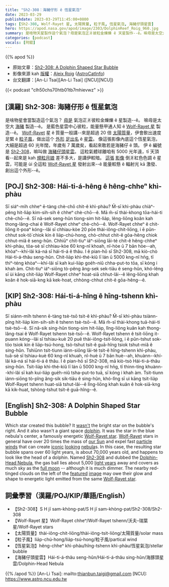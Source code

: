 ```yaml
---
title: "Sh2-308：海豬仔形 ê 恆星氣泡"
date: 2023-03-29
publishdate: 2023-03-29T11:45:00+0800
tags: [Sh2-308, Wolf-Rayet 星, 太陽質量, 粒子風, 恆星氣泡, 海豬仔頭星雲]
hero: https://apod.nasa.gov/apod/image/2303/DolphinReef_Roig_960.jpg
summary: 是啥物天星製作這个氣泡？毋是氣泡正爿彼粒金爍爍 ê 天星製作--ê。嘛毋是太空大海豬製作--ê。
categories: [podcast]
vocals: [阿錕]
---
```


{{% apod %}}

- 原始文章：[Sh2-308: A Dolphin Shaped Star Bubble](https://apod.nasa.gov/apod/ap230329.html)
- 影像來源 kah [版權][copyright]：[Aleix Roig](https://astrocat.info/about/) ([AstroCatInfo](https://www.instagram.com/astrocatinfo/))
- 台文翻譯：[An-Li Tsai][An-Li Tsai] ([NCU][NCU])

{{< podcast "clh50chs70htb01tb7mhievwz" >}}

## [漢羅] Sh2-308: 海豬仔形 ê 恆星氣泡
是啥物星會當製造這个氣泡？
[毋是][wasn't] 氣泡正爿彼粒金爍爍 ê 星製造--ê。
嘛毋是太空大 [海豬][dolphin] 製造--ê。
是藍色星雲中心彼粒，能量懸甲通人知 ê [Wolf-Rayet 星][Wolf-Rayet star 1] 製造--ê。
[Wolf-Rayet][Wolf-Rayet] 星 ê 質量一般講--來是超過 20 倍 [太陽質量][our Sun]，伊會歕出速度足緊 ê [粒子風][particle winds]，做出這个 [外形][looking] [足出名][iconic] ê [星雲][nebula]。
像這張影像內底這个恆星氣泡，大細是超過 60 光年闊，年歲有 7 萬歲矣，看起來敢若是海豬仔 ê 頭。
伊 ê 編號是 [Sh2-308][Sh2-308]，嘛叫做 [海豬仔頭星雲][Dolphin-Head Nebula]。
這粒氣體球離咱有 5000 光年遠，tī 天頂看--起來是 kah [規粒月娘][full moon] 差不多大，是講伊較暗。
[這張][featured] [影像][image] 倒爿紅色色調 ê 星雲，可能是 ùi 仝這粒 [Wolf-Rayet 星][Wolf-Rayet star 2] 發射出來--ê 能量較懸 ê 輻射光 kā 激發、創出這个外形--ê。

## [POJ] Sh2-308: Hái-ti-á-hêng ê hêng-chheⁿ khì-phàu
Sī siáⁿ-mi̍h chheⁿ ē-tàng chè-chō chit-ê khì-phàu?
M̄-sī khì-phàu chiàⁿ-pêng hit-lia̍p kim-sih-sih ê chheⁿ chè-chō--ê.
Mā m̄-sī thài-khong tōa-hái-ti chè-chō--ê.
Sī nâ-sek seng-hûn tiong-sim hit-lia̍p, lêng-liōng koân kah thong-lâng-chai ê Wolf-Rayet chheⁿ chè-chō--ê.
Wolf-Rayet chheⁿ ê chit-liōng it-poaⁿ kóng--lâi sī chhiau-kòe 20 pōe thài-iông-chit-liōng, i ē pûn-chhut sok-tō͘ chiok kín ê lia̍p-chú-hong, chò-chhut chit-ê gōa-hêng chiok chhut-miâ ê seng-hûn.
Chhiūⁿ chit-tiuⁿ iáⁿ-siōng lāi-té chit-ê hêng-chheⁿ khì-phàu, tōa-sè sī chhiau-kòe 60 kng-nî khoah, nî-hòe ū 7 bān hòe--ah, khòaⁿ--khí-lâi ká-ná sī hái-ti-á ê thâu.
I ê pian-hō sī Sh2-308, mā kiò-chò Hái-ti-á-thâu seng-hûn.
Chit-lia̍p khì-thé-kiû lī lán ū 5000 kng-nî hn̄g, tī thiⁿ-téng khòaⁿ--khí-lâi sī kah kui-lia̍p goe̍h-niû chha-put-to tōa, sī kóng i khah àm.
Chit-tiuⁿ iáⁿ-siōng tò-pêng âng-sek sek-tiāu ê seng-hûn, khó-lêng sī ùi kāng chit-lia̍p Wolf-Rayet chheⁿ hoat-siā chhut-lâi--ê lêng-liōng khah koân ê hok-siā-kng kā kek-hoat, chhòng-chhut chit-ê gōa-hêng--ê.

## [KIP] Sh2-308: Hái-ti-á-hîng ê hîng-tshenn khì-phàu
Sī siánn-mi̍h tshenn ē-tàng tsè-tsō tsit-ê khì-phàu?
M̄-sī khì-phàu tsiànn-pîng hit-lia̍p kim-sih-sih ê tshenn tsè-tsō--ê.
Mā m̄-sī thài-khong tuā-hái-ti tsè-tsō--ê.
Sī nâ-sik sing-hûn tiong-sim hit-lia̍p, lîng-liōng kuân kah thong-lâng-tsai ê Wolf-Rayet tshenn tsè-tsō--ê.
Wolf-Rayet tshenn ê tsit-liōng it-puann kóng--lâi sī tshiau-kuè 20 puē thài-iông-tsit-liōng, i ē pûn-tshut sok-tōo tsiok kín ê lia̍p-tsú-hong, tsò-tshut tsit-ê guā-hîng tsiok tshut-miâ ê sing-hûn.
Tshiūnn tsit-tiunn iánn-siōng lāi-té tsit-ê hîng-tshenn khì-phàu, tuā-sè sī tshiau-kuè 60 kng-nî khuah, nî-huè ū 7 bān huè--ah, khuànn--khí-lâi ká-ná sī hái-ti-á ê thâu.
I ê pian-hō sī Sh2-308, mā kiò-tsò Hái-ti-á-thâu sing-hûn.
Tsit-lia̍p khì-thé-kiû lī lán ū 5000 kng-nî hn̄g, tī thinn-tíng khuànn--khí-lâi sī kah kui-lia̍p gue̍h-niû tsha-put-to tuā, sī kóng i khah àm.
Tsit-tiunn iánn-siōng tò-pîng âng-sik sik-tiāu ê sing-hûn, khó-lîng sī uì kāng tsit-lia̍p Wolf-Rayet tshenn huat-siā tshut-lâi--ê lîng-liōng khah kuân ê hok-siā-kng kā kik-huat, tshòng-tshut tsit-ê guā-hîng--ê.

## [English] Sh2-308: A Dolphin Shaped Star Bubble
Which star created this bubble?
It [wasn't][wasn't] the bright star on the bubble's right.
And it also wasn't a giant space [dolphin][dolphin].
It was the star in the blue nebula's center, a famously energetic [Wolf-Rayet star][Wolf-Rayet star 1].
[Wolf-Rayet][Wolf-Rayet] stars in general have over 20 times the mass of [our Sun][our Sun] and expel fast [particle winds][particle winds] that can create [iconic][iconic] [looking][looking] [nebula][nebula]s.
In this case, the resulting star bubble spans over 60 light years, is about 70,000 years old, and happens to look like the head of a dolphin.
Named [Sh2-308][Sh2-308] and dubbed the [Dolphin-Head Nebula][Dolphin-Head Nebula], the gas ball lies about 5,000 [light years][light years] away and covers as much sky as the [full moon][full moon] -- although it is much dimmer.
The nearby red-tinged clouds on the left of the [featured][featured] [image][image] may owe their glow and shape to energetic light emitted from the same [Wolf-Rayet star][Wolf-Rayet star 2].

## 詞彙學習（漢羅/POJ/KIP/華語/English）
- 【Sh2-308】S H jī sam-khòng-pat/S H jī sam-khòng-pat/Sh2-308/Sh2-308
- 【Wolf-Rayet 星】Wolf-Rayet chheⁿ/Wolf-Rayet tshenn/沃夫–瑞葉星/Wolf-Rayet stars
- 【太陽質量】thài-iông-chit-liōng/thài-iông-tsit-liōng/太陽質量/solar mass
- 【粒子風】lia̍p-chú-hong/lia̍p-tsú-hong/粒子風/partical wind
- 【恆星氣泡】hêng-chheⁿ khì-phàu/hîng-tshenn khì-phàu/恆星氣泡/stellar bubble
- 【海豬仔頭星雲】Hái-ti-á-thâu seng-hûn/Hái-ti-á-thâu sing-hûn/海豚頭星雲/Dolphin-Head Nebula


{{% /apod %}}
[An-Li Tsai]: mailto:thianbun.taigi@gmail.com
[NCU]: https://www.astro.ncu.edu.tw

[copyright]: https://apod.nasa.gov/apod/fap/lib/about_apod.html#srapply
[License]: https://creativecommons.org/licenses/by/2.0/

[wasn't]:https://miro.medium.com/v2/resize:fit:2400/1*Bp1dNLfyDjH2QCgALi-BrQ.jpeg
[dolphin]:https://en.wikipedia.org/wiki/Dolphin#/media/File:Dolphin_Encounter-9563.jpg
[Wolf-Rayet star 1]:https://en.wikipedia.org/wiki/Wolf%E2%80%93Rayet_star
[Wolf-Rayet]:https://apod.nasa.gov/apod/ap230318.html
[our Sun]:https://solarsystem.nasa.gov/solar-system/sun/by-the-numbers/
[particle winds]:https://apod.nasa.gov/apod/ap000318.html
[iconic]:https://apod.nasa.gov/apod/ap230208.html
[looking]:https://apod.nasa.gov/apod/ap221220.html
[nebula]:https://apod.nasa.gov/apod/ap210617.html
[Sh2-308]:https://en.wikipedia.org/wiki/Sh2-308
[Dolphin-Head Nebula]:https://apod.nasa.gov/apod/ap211021.html
[light years]:https://spaceplace.nasa.gov/light-year/
[full moon]:https://apod.nasa.gov/apod/ap200322.html
[featured]:https://astrocat.info/sharpless-308-the-dolphin-nebula/
[image]:https://www.instagram.com/p/Cob4zhMsoxh/
[Wolf-Rayet star 2]:https://apod.nasa.gov/apod/ap200308.html
